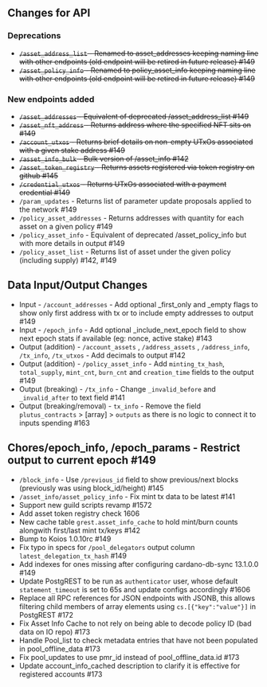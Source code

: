 ## Changes for API

### Deprecations

- ~~`/asset_address_list` - Renamed to asset_addresses keeping naming line with other endpoints (old endpoint will be retired in future release) #149~~
- ~~`/asset_policy_info` - Renamed to policy_asset_info keeping naming line with other endpoints (old endpoint will be retired in future release) #149~~

### New endpoints added

- ~~`/asset_addresses` - Equivalent of deprecated /asset_address_list #149~~
- ~~`/asset_nft_address` - Returns address where the specified NFT sits on #149~~
- ~~`/account_utxos` - Returns brief details on non-empty UTxOs associated with a given stake address #149~~
- ~~`/asset_info_bulk` - Bulk version of /asset_info #142~~
- ~~`/asset_token_registry` - Returns assets registered via token registry on github #145~~
- ~~`/credential_utxos` - Returns UTxOs associated with a payment credential #149~~
- `/param_updates` - Returns list of parameter update proposals applied to the network #149
- `/policy_asset_addresses` - Returns addresses with quantity for each asset on a given policy #149
- `/policy_asset_info` - Equivalent of deprecated /asset_policy_info but with more details in output #149
- `/policy_asset_list` - Returns list of asset under the given policy (including supply) #142, #149


## Data Input/Output Changes
- Input - `/account_addresses` - Add optional _first_only and _empty flags to show only first address with tx or to include empty addresses to output #149
- Input - `/epoch_info` - Add optional _include_next_epoch field to show next epoch stats if available (eg: nonce, active stake) #143
- Output (addition) - `/account_assets` , `/address_assets` , `/address_info`, `/tx_info`, `/tx_utxos` - Add decimals to output #142
- Output (addition) - `/policy_asset_info` - Add `minting_tx_hash`, `total_supply`, `mint_cnt`, `burn_cnt` and `creation_time` fields to the output #149
- Output (breaking) - `/tx_info` - Change `_invalid_before` and `_invalid_after` to text field #141
- Output (breaking/removal) - `tx_info` - Remove the field `plutus_contracts` > [array] > `outputs` as there is no logic to connect it to inputs spending #163

## Chores/epoch_info, /epoch_params - Restrict output to current epoch #149
- `/block_info` - Use `/previous_id` field to show previous/next blocks (previously was using block_id/height) #145
- `/asset_info/asset_policy_info` - Fix mint tx data to be latest #141
- Support new guild scripts revamp #1572
- Add asset token registry check 1606
- New cache table `grest.asset_info_cache` to hold mint/burn counts alongwith first/last mint tx/keys #142
- Bump to Koios 1.0.10rc #149
- Fix typo in specs for `/pool_delegators` output column `latest_delegation_tx_hash` #149
- Add indexes for ones missing after configuring cardano-db-sync 13.1.0.0 #149
- Update PostgREST to be run as `authenticator` user, whose default `statement_timeout` is set to 65s and update configs accordingly #1606
- Replace all RPC references for JSON endpoints with JSONB, this allows filtering child members of array elements using `cs.[{"key":"value"}]` in PostgREST #172
- Fix Asset Info Cache to not rely on being able to decode policy ID (bad data on IO repo) #173
- Handle Pool_list to check metadata entries that have not been populated in pool_offline_data #173
- Fix pool_updates to use pmr_id instead of pool_offline_data.id #173
- Update account_info_cached description to clarify it is effective for registered accounts #173
